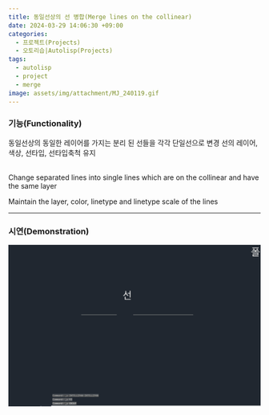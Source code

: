 ```yaml
---
title: 동일선상의 선 병합(Merge lines on the collinear)
date: 2024-03-29 14:06:30 +09:00
categories:
  - 프로젝트(Projects)
  - 오토리습|Autolisp(Projects)
tags:
  - autolisp
  - project
  - merge
image: assets/img/attachment/MJ_240119.gif
---
```




### 기능(Functionality)

동일선상의 동일한 레이어를 가지는 분리 된 선들을 각각 단일선으로 변경
선의 레이어, 색상, 선타입, 선타입축척 유지

<br>
Change separated lines into single lines which are on the collinear and have the same layer

Maintain the layer, color, linetype and linetype scale of the lines
<br>
<hr>

### 시연(Demonstration)
![](assets/img/attachment/MJ_240119.gif)